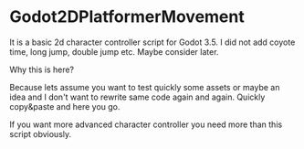 # Godot2DPlatformerMovement
It is a basic 2d character controller script for Godot 3.5. I did not add coyote time, long jump, double jump etc. Maybe consider later.

Why this is here? 

Because lets assume you want to test quickly some assets or maybe an idea and I don't want to rewrite same code again and again. Quickly copy&paste and here you go.

If you want more advanced character controller you need more than this script obviously.
